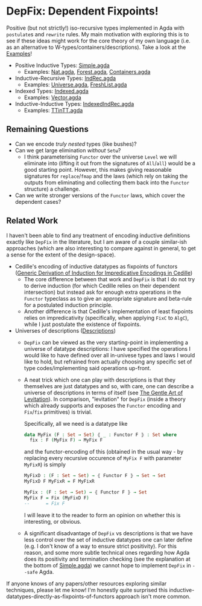 # DepFix: Dependent Fixpoints!

Positive (but not strictly!) iso-recursive types implemented in Agda with `postulate`s and `rewrite` rules. My main motivation with exploring this is to see if these ideas might work for the core theory of my own language (i.e. as an alternative to W-types/containers/descriptions). Take a look at the [Examples](./src/Examples)!

- Positive Inductive Types: [Simple.agda](./src/Simple.agda)
  - Examples: [Nat.agda](./src/Examples/Nat.agda), [Forest.agda](./src/Examples/Forest.agda), [Containers.agda](./src/Examples/Containers.agda)
- Inductive-Recursive Types: [IndRec.agda](./src/IndRec.agda)
  - Examples: [Universe.agda](./src/Examples/Universe.agda), [FreshList.agda](.//src/Examples/FreshList.agda)
- Indexed Types: [Indexed.agda](./src/Indexed.agda)
  - Examples: [Vector.agda](./src/Examples/Vector.agda)
- Inductive-Inductive Types: [IndexedIndRec.agda](./src/IndexedIndRec.agda) 
  - Examples: [TTinTT.agda](./src/Examples/TTinTT.agda)

## Remaining Questions

- Can we encode *truly nested* types (like bushes)?
- Can we get large elimination *without* `Setω`?
  - I think parameterising `Functor` over the universe `Level` we will eliminate into (lifting it out from the signatures of `All`/`all`) would be a good starting point. However, this makes giving reasonable signatures for `replace`/`fmap` and the laws (which rely on taking the outputs from eliminating and collecting them back into the `Functor` structure) a challenge.
- Can we write stronger versions of the `Functor` laws, which cover the dependent cases?

## Related Work

I haven't been able to find any treatment of encoding inductive definitions exactly like `DepFix` in the literature, but I am aware of a couple similar-ish approaches (which are also interesting to compare against in general, to get a sense for the extent of the design-space).
- Cedille's encoding of inductive datatypes as fixpoints of functors ([Generic Derivation of Induction for Impredicative Encodings in Cedille](https://homepage.divms.uiowa.edu/~astump/papers/cpp-2018.pdf))
  - The core difference between that work and `DepFix` is that I do not try to derive induction (for which Cedille relies on their dependent intersection) but instead ask for enough extra operations in the `Functor` typeclass as to give an appropriate signature and beta-rule for a postulated induction principle.  
  - Another difference is that Cedille's implementation of least fixpoints relies on impredicativity (specifically, when applying `FixC` to `AlgC`), while I just postulate the existence of fixpoints.
- Universes of descriptions ([Descriptions](https://effectfully.blogspot.com/2016/04/descriptions.html))
  - `DepFix` can be viewed as the very starting-point in implementing a universe of datatype descriptions: I have specified the operations I would like to have defined over all in-univese types and laws I would like to hold, but refrained from actually choosing any specific set of type codes/implementing said operations up-front. 
  - A neat trick which one can play with descriptions is that they themselves are just datatypes and so, with care, one can describe a universe of descriptions in terms of itself (see [The Gentle Art of Levitation](https://personal.cis.strath.ac.uk/conor.mcbride/levitation.pdf)). In comparison, "levitation" for `DepFix` (inside a theory which already supports and exposes the `Functor` encoding and `Fix`/`fix` primitives) is trivial.

    Specifically, all we need is a datatype like
    ```agda
    data MyFix (F : Set → Set) ⦃ _ : Functor F ⦄ : Set where
      fix : F (MyFix F) → MyFix F
    ```
    and the functor-encoding of this (obtained in the usual way - by replacing every recursive occurence of `MyFix F` with parameter `MyFixR`) is simply

    ```agda
    MyFixD : (F : Set → Set) → ⦃ Functor F ⦄ → Set → Set
    MyFixD F MyFixR = F MyFixR

    MyFix : (F : Set → Set) → ⦃ Functor F ⦄ → Set
    MyFix F = Fix (MyFixD F)
    --      = Fix F
    ```
    I will leave it to the reader to form an opinion on whether this is interesting, or obvious.
  - A significant disadvantage of `DepFix` vs descriptions is that we have less control over the set of inductive datatypes one can later define (e.g. I don't know of a way to ensure strict positivity). For this reason, and some more subtle technical ones regarding how Agda does its positivity and termination checking (see the explanation at the bottom of [Simple.agda](./src/Simple.agda)) we cannot hope to implement `DepFix` in `--safe` Agda.

If anyone knows of any papers/other resources exploring similar techniques, please let me know! I'm honestly quite surprised this inductive-datatypes-directly-as-fixpoints-of-functors approach isn't more common.
